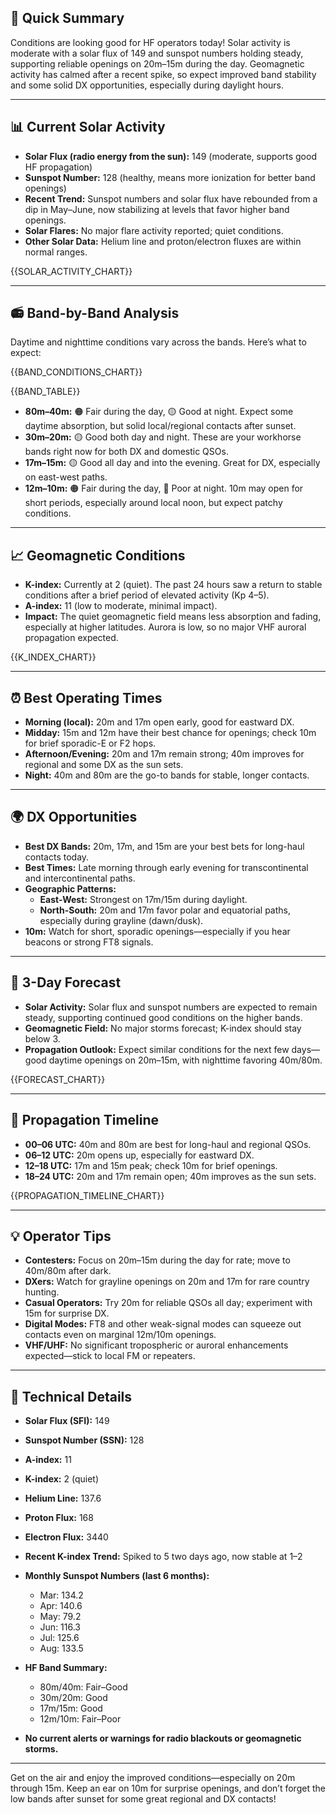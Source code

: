 ## 🎯 Quick Summary

Conditions are looking good for HF operators today! Solar activity is moderate with a solar flux of 149 and sunspot numbers holding steady, supporting reliable openings on 20m–15m during the day. Geomagnetic activity has calmed after a recent spike, so expect improved band stability and some solid DX opportunities, especially during daylight hours.

---

## 📊 Current Solar Activity

- **Solar Flux (radio energy from the sun):** 149 (moderate, supports good HF propagation)
- **Sunspot Number:** 128 (healthy, means more ionization for better band openings)
- **Recent Trend:** Sunspot numbers and solar flux have rebounded from a dip in May–June, now stabilizing at levels that favor higher band openings.
- **Solar Flares:** No major flare activity reported; quiet conditions.
- **Other Solar Data:** Helium line and proton/electron fluxes are within normal ranges.

{{SOLAR_ACTIVITY_CHART}}

---

## 📻 Band-by-Band Analysis

Daytime and nighttime conditions vary across the bands. Here’s what to expect:

{{BAND_CONDITIONS_CHART}}

{{BAND_TABLE}}

- **80m–40m:** 🟠 Fair during the day, 🟡 Good at night. Expect some daytime absorption, but solid local/regional contacts after sunset.
- **30m–20m:** 🟡 Good both day and night. These are your workhorse bands right now for both DX and domestic QSOs.
- **17m–15m:** 🟡 Good all day and into the evening. Great for DX, especially on east-west paths.
- **12m–10m:** 🟠 Fair during the day, 🔴 Poor at night. 10m may open for short periods, especially around local noon, but expect patchy conditions.

---

## 📈 Geomagnetic Conditions

- **K-index:** Currently at 2 (quiet). The past 24 hours saw a return to stable conditions after a brief period of elevated activity (Kp 4–5).
- **A-index:** 11 (low to moderate, minimal impact).
- **Impact:** The quiet geomagnetic field means less absorption and fading, especially at higher latitudes. Aurora is low, so no major VHF auroral propagation expected.

{{K_INDEX_CHART}}

---

## ⏰ Best Operating Times

- **Morning (local):** 20m and 17m open early, good for eastward DX.
- **Midday:** 15m and 12m have their best chance for openings; check 10m for brief sporadic-E or F2 hops.
- **Afternoon/Evening:** 20m and 17m remain strong; 40m improves for regional and some DX as the sun sets.
- **Night:** 40m and 80m are the go-to bands for stable, longer contacts.

---

## 🌍 DX Opportunities

- **Best DX Bands:** 20m, 17m, and 15m are your best bets for long-haul contacts today.
- **Best Times:** Late morning through early evening for transcontinental and intercontinental paths.
- **Geographic Patterns:**
  - **East-West:** Strongest on 17m/15m during daylight.
  - **North-South:** 20m and 17m favor polar and equatorial paths, especially during grayline (dawn/dusk).
- **10m:** Watch for short, sporadic openings—especially if you hear beacons or strong FT8 signals.

---

## 🔮 3-Day Forecast

- **Solar Activity:** Solar flux and sunspot numbers are expected to remain steady, supporting continued good conditions on the higher bands.
- **Geomagnetic Field:** No major storms forecast; K-index should stay below 3.
- **Propagation Outlook:** Expect similar conditions for the next few days—good daytime openings on 20m–15m, with nighttime favoring 40m/80m.

{{FORECAST_CHART}}

---

## 📡 Propagation Timeline

- **00–06 UTC:** 40m and 80m are best for long-haul and regional QSOs.
- **06–12 UTC:** 20m opens up, especially for eastward DX.
- **12–18 UTC:** 17m and 15m peak; check 10m for brief openings.
- **18–24 UTC:** 20m and 17m remain open; 40m improves as the sun sets.

{{PROPAGATION_TIMELINE_CHART}}

---

## 💡 Operator Tips

- **Contesters:** Focus on 20m–15m during the day for rate; move to 40m/80m after dark.
- **DXers:** Watch for grayline openings on 20m and 17m for rare country hunting.
- **Casual Operators:** Try 20m for reliable QSOs all day; experiment with 15m for surprise DX.
- **Digital Modes:** FT8 and other weak-signal modes can squeeze out contacts even on marginal 12m/10m openings.
- **VHF/UHF:** No significant tropospheric or auroral enhancements expected—stick to local FM or repeaters.

---

## 🔬 Technical Details

- **Solar Flux (SFI):** 149
- **Sunspot Number (SSN):** 128
- **A-index:** 11
- **K-index:** 2 (quiet)
- **Helium Line:** 137.6
- **Proton Flux:** 168
- **Electron Flux:** 3440
- **Recent K-index Trend:** Spiked to 5 two days ago, now stable at 1–2
- **Monthly Sunspot Numbers (last 6 months):**  
  - Mar: 134.2  
  - Apr: 140.6  
  - May: 79.2  
  - Jun: 116.3  
  - Jul: 125.6  
  - Aug: 133.5

- **HF Band Summary:**  
  - 80m/40m: Fair–Good  
  - 30m/20m: Good  
  - 17m/15m: Good  
  - 12m/10m: Fair–Poor

- **No current alerts or warnings for radio blackouts or geomagnetic storms.**

---

Get on the air and enjoy the improved conditions—especially on 20m through 15m. Keep an ear on 10m for surprise openings, and don’t forget the low bands after sunset for some great regional and DX contacts!